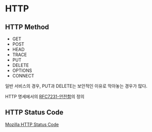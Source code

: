 # HTTP

## HTTP Method

- GET
- POST
- HEAD
- TRACE
- PUT
- DELETE
- OPTIONS
- CONNECT

일반 서비스의 경우, PUT과 DELETE는 보안적인 이유로 막아놓는 경우가 많다.

HTTP 명세에서의 [RFC7231-안전함](../../RFC/rfc7231.md)의 정의

## HTTP Status Code

[Mozilla HTTP Status Code](https://developer.mozilla.org/ko/docs/Web/HTTP/Status)



